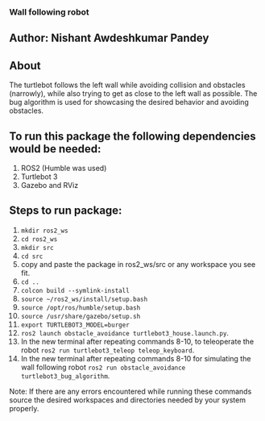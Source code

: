 ### Wall following robot
## Author: Nishant Awdeshkumar Pandey
## About
The turtlebot follows the left wall while avoiding collision and obstacles (narrowly), while also trying to get as close to the left wall as possible. 
The bug algorithm is used for showcasing the desired behavior and avoiding obstacles.

## To run this package the following dependencies would be needed:

1. ROS2 (Humble was used)
2. Turtlebot 3 
3. Gazebo and RViz

## Steps to run package:

1. ```mkdir ros2_ws```
2. ```cd ros2_ws```
3. ```mkdir src```
4. ```cd src```
5. copy and paste the package in ros2_ws/src or any workspace you see fit.
6. ```cd ..```
7. ```colcon build --symlink-install```
8. ```source ~/ros2_ws/install/setup.bash```
9. ```source /opt/ros/humble/setup.bash```
10. ```source /usr/share/gazebo/setup.sh```
11. ```export TURTLEBOT3_MODEL=burger```
12. ```ros2 launch obstacle_avoidance turtlebot3_house.launch.py```.
13. In the new terminal after repeating commands 8-10, to teleoperate the robot ```ros2 run turtlebot3_teleop teleop_keyboard```.
14. In the new terminal after repeating commands 8-10 for simulating the wall following robot ```ros2 run obstacle_avoidance turtlebot3_bug_algorithm```.

Note:
If there are any errors encountered while running these commands source the desired workspaces and directories needed by your system properly.


